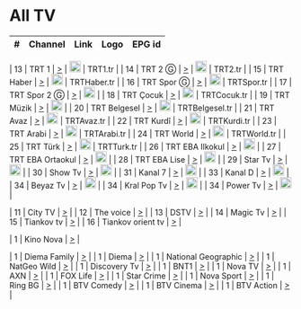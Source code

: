 <h1>All TV</h1>

| #   | Channel        | Link  | Logo | EPG id |
|:---:|:--------------:|:-----:|:----:|:------:|

| 13  | TRT 1            | [>](https://tv-trt1.medya.trt.com.tr/master.m3u8) | <img height="20" src="https://i.imgur.com/j786OLG.png"/> | TRT1.tr |
| 14  | TRT 2 Ⓖ         | [>](https://tv-trt2.medya.trt.com.tr/master.m3u8) | <img height="20" src="https://i.imgur.com/lNWrOE2.png"/> | TRT2.tr |
| 15  | TRT Haber        | [>](https://tv-trthaber.medya.trt.com.tr/master.m3u8) | <img height="20" src="https://i.imgur.com/OVfo8Ab.png"/> | TRTHaber.tr |
| 16  | TRT Spor Ⓖ      | [>](https://tv-trtspor1.medya.trt.com.tr/master.m3u8) | <img height="20" src="https://i.imgur.com/N2wGZyf.png"/> | TRTSpor.tr |
| 17  | TRT Spor 2 Ⓖ    | [>](https://tv-trtspor2.medya.trt.com.tr/master.m3u8) | <img height="20" src="https://i.imgur.com/ysKteM8.png"/> |
| 18  | TRT Çocuk        | [>](https://tv-trtcocuk.medya.trt.com.tr/master.m3u8) | <img height="20" src="https://i.imgur.com/QLFmD6d.png"/> | TRTCocuk.tr |
| 19  | TRT Müzik        | [>](https://tv-trtmuzik.medya.trt.com.tr/master.m3u8) | <img height="20" src="https://i.imgur.com/fIVFCEd.png"/> |
| 20  | TRT Belgesel     | [>](https://tv-trtbelgesel.medya.trt.com.tr/master.m3u8) | <img height="20" src="https://i.imgur.com/MGO87pe.png"/> | TRTBelgesel.tr |
| 21  | TRT Avaz         | [>](https://tv-trtavaz.medya.trt.com.tr/master.m3u8) | <img height="20" src="https://i.imgur.com/VhTwXu5.png"/> | TRTAvaz.tr |
| 22  | TRT Kurdî        | [>](https://tv-trtkurdi.medya.trt.com.tr/master.m3u8) | <img height="20" src="https://i.imgur.com/6BpymfB.png"/> | TRTKurdi.tr |
| 23  | TRT Arabi        | [>](https://tv-trtarabi.medya.trt.com.tr/master.m3u8) | <img height="20" src="https://i.imgur.com/yyhWOZs.png"/> | TRTArabi.tr |
| 24  | TRT World        | [>](https://tv-trtworld.medya.trt.com.tr/master.m3u8) | <img height="20" src="https://i.imgur.com/JEA2xpv.png"/> | TRTWorld.tr |
| 25  | TRT Türk         | [>](https://tv-trtturk.medya.trt.com.tr/master.m3u8) | <img height="20" src="https://i.imgur.com/OSTOQNw.png"/> | TRTTurk.tr |
| 26  | TRT EBA Ilkokul  | [>](https://tv-e-okul00.medya.trt.com.tr/master.m3u8) | <img height="20" src="https://i.imgur.com/wDvZfk8.png"/> |
| 27  | TRT EBA Ortaokul | [>](https://tv-e-okul01.medya.trt.com.tr/master.m3u8) | <img height="20" src="https://i.imgur.com/yfPTvRx.png"/> |
| 28  | TRT EBA Lise     | [>](https://tv-e-okul02.medya.trt.com.tr/master.m3u8) | <img height="20" src="https://i.imgur.com/IebUZx1.png"/> |
| 29  | Star Tv   | [>](https://dogus-live.daioncdn.net/startv/startv_360p.m3u8) | <img height="20" src="https://i.imgur.com/IebUZx1.png"/> |
| 30  | Show Tv     | [>](https://ciner-live.daioncdn.net/showtv/showtv.m3u8) | <img height="20" src="https://i.imgur.com/IebUZx1.png"/> |
| 31  | Kanal 7     | [>](https://kanal7-live.daioncdn.net/kanal7/kanal7.m3u8) | <img height="20" src="https://i.imgur.com/IebUZx1.png"/> |
| 33  | Kanal D    | [>](https://demiroren-live.daioncdn.net/kanald/kanald.m3u8) | <img height="20" src="https://i.imgur.com/IebUZx1.png"/> |
| 34  | Beyaz Tv     | [>](https://beyaztv-live.daioncdn.net/beyaztv/beyaztv.m3u8) | <img height="20" src="https://i.imgur.com/IebUZx1.png"/> |
| 34  | Kral Pop Tv     | [>](https://dogus-live.daioncdn.net/kralpoptv/playlist.m3u8) | <img height="20" src="https://i.imgur.com/IebUZx1.png"/> |
| 34  | Power Tv     | [>](https://livetv.powerapp.com.tr/powerTV/powerhd.smil/chunklist.m3u8) | <img height="20" src="https://i.imgur.com/IebUZx1.png"/> |


| 11  | City TV | [>](https://tv.city.bg/play/tshls/citytv/index.m3u8) |
| 12  | The voice | [>](https://bss1.neterra.tv/thevoice/thevoice.m3u8) |
| 13  | DSTV | [>](http://46.249.95.140:8081/hls/data.m3u8) |
| 14  | Magic Tv | [>](https://bss1.neterra.tv/magictv/magictv.m3u8) |
| 15  | Tiankov tv | [>](https://streamer103.neterra.tv/tiankov-folk/live.m3u8) |
| 16  | Tiankov orient tv | [>](https://streamer103.neterra.tv/tiankov-orient/live.m3u8) |


| 1 | Kino Nova | [>](https://ymkaya.xyz:28139/tv/kinonova/playlist.m3u8?wmsAuthSign=c2VydmVyX3RpbWU9MS8xLzIwMjUgNTozMTozMiBQTSZoYXNoX3ZhbHVlPVJNZ2Jaenl6elVYdmRMUXFkb0RDdEE9PSZ2YWxpZG1pbnV0ZXM9NjA=) |

| 1 | Diema Family | [>](https://ymkaya.xyz:28139/tv/diemafamily/playlist.m3u8?wmsAuthSign=c2VydmVyX3RpbWU9MS8xLzIwMjUgNTozMTo0MiBQTSZoYXNoX3ZhbHVlPTlDZWc3VlMxTy9WeU0rM1VXcHhHa1E9PSZ2YWxpZG1pbnV0ZXM9NjA=) |
| 1 | Diema | [>](https://ymkaya.xyz:28139/tv/diema/playlist.m3u8?wmsAuthSign=c2VydmVyX3RpbWU9MS8xLzIwMjUgNTozMTo1MiBQTSZoYXNoX3ZhbHVlPTNUbHpoSnB5emdReFYzdGNCczRtWFE9PSZ2YWxpZG1pbnV0ZXM9NjA=) |
| 1 | National Geographic | [>](https://ymkaya.xyz:28139/tv/natgeo/playlist.m3u8?wmsAuthSign=c2VydmVyX3RpbWU9MS8xLzIwMjUgNTozMjo1MCBQTSZoYXNoX3ZhbHVlPWhrNGNLdDRSelBzMlMxWFdidXZXN1E9PSZ2YWxpZG1pbnV0ZXM9NjA=) |
| 1 | NatGeo Wild | [>](https://ymkaya.xyz:28139/tv/natgeowild/playlist.m3u8?wmsAuthSign=c2VydmVyX3RpbWU9MS8xLzIwMjUgNTozMzowMCBQTSZoYXNoX3ZhbHVlPWJRckJRNmNOakp3WHZORnVTMEpwYlE9PSZ2YWxpZG1pbnV0ZXM9NjA=) |
| 1 | Discovery Tv | [>](https://ymkaya.xyz:28139/tv/discovery/playlist.m3u8?wmsAuthSign=c2VydmVyX3RpbWU9MS8xLzIwMjUgNTozMzoxMCBQTSZoYXNoX3ZhbHVlPVQyMW4yVUNwTE1rckZWdmtVYVV4NlE9PSZ2YWxpZG1pbnV0ZXM9NjA=) |
| 1 | BNT1 | [>](https://ymkaya.xyz:28139/tv/bnt1/playlist.m3u8?wmsAuthSign=c2VydmVyX3RpbWU9MS8xLzIwMjUgNToyOTo1MiBQTSZoYXNoX3ZhbHVlPVhzSTRNV2x2ZlB1VFUxNlh5R3AzRHc9PSZ2YWxpZG1pbnV0ZXM9NjA=) |
| 1 | Nova TV | [>](https://ymkaya.xyz:28139/tv/novatv/playlist.m3u8?wmsAuthSign=c2VydmVyX3RpbWU9MS8xLzIwMjUgNTozMDowMyBQTSZoYXNoX3ZhbHVlPUhxTVJMNnZrSWFkVE9YZ2FsL21ySkE9PSZ2YWxpZG1pbnV0ZXM9NjA=) |
| 1 | AXN | [>](https://ymkaya.xyz:28139/tv/axn/playlist.m3u8?wmsAuthSign=c2VydmVyX3RpbWU9MS8xLzIwMjUgNTozMDoxMiBQTSZoYXNoX3ZhbHVlPVF2YTF2YXZucVU2bnlKamI1MTd1K0E9PSZ2YWxpZG1pbnV0ZXM9NjA=) |
| 1 | FOX Life | [>](https://ymkaya.xyz:28139/tv/foxlife/playlist.m3u8?wmsAuthSign=c2VydmVyX3RpbWU9MS8xLzIwMjUgNTozMDoyMiBQTSZoYXNoX3ZhbHVlPVlmVVFNaFNDZmxMQmw5OGtuUGtyWlE9PSZ2YWxpZG1pbnV0ZXM9NjA=) |
| 1 | Star Crime | [>](https://ymkaya.xyz:28139/tv/foxcrime/playlist.m3u8?wmsAuthSign=c2VydmVyX3RpbWU9MS8xLzIwMjUgNTozMDozMiBQTSZoYXNoX3ZhbHVlPVRjVWVCSk0rNVorVVBjVjl4MGRnTkE9PSZ2YWxpZG1pbnV0ZXM9NjA=) |
| 1 | Nova Sport | [>](https://ymkaya.xyz:28139/tv/novasport/playlist.m3u8?wmsAuthSign=c2VydmVyX3RpbWU9MS8xLzIwMjUgNTozMDo0MyBQTSZoYXNoX3ZhbHVlPTVpZVRFNHlMQ1FROG9UWWpJQlZBRFE9PSZ2YWxpZG1pbnV0ZXM9NjA=) |
| 1 | Ring BG | [>](https://ymkaya.xyz:28139/tv/ringbg/playlist.m3u8?wmsAuthSign=c2VydmVyX3RpbWU9MS8xLzIwMjUgNTozMDo1MyBQTSZoYXNoX3ZhbHVlPTQ3RnZEYkNZQjl6TFhXcUJKUWhDdHc9PSZ2YWxpZG1pbnV0ZXM9NjA=) |
| 1 | BTV Comedy | [>](https://ymkaya.xyz:28139/tv/btvcomedy/playlist.m3u8?wmsAuthSign=c2VydmVyX3RpbWU9MS8xLzIwMjUgNTozMTowMyBQTSZoYXNoX3ZhbHVlPXc2RDAwOUNhODNXaDJmR1lKMzFqTkE9PSZ2YWxpZG1pbnV0ZXM9NjA=) |
| 1 | BTV Cinema | [>](https://ymkaya.xyz:28139/tv/btvcinema/playlist.m3u8?wmsAuthSign=c2VydmVyX3RpbWU9MS8xLzIwMjUgNTozMToxMyBQTSZoYXNoX3ZhbHVlPVpSeDZhanAzQUwrY3F6SXpSeDEvcUE9PSZ2YWxpZG1pbnV0ZXM9NjA=) |
| 1 | BTV Action | [>](https://ymkaya.xyz:28139/tv/btvaction/playlist.m3u8?wmsAuthSign=c2VydmVyX3RpbWU9MS8xLzIwMjUgNTozMToyMiBQTSZoYXNoX3ZhbHVlPUZBVGc5bVQ3YktJcGxlSSs2czBPeFE9PSZ2YWxpZG1pbnV0ZXM9NjA=) |
